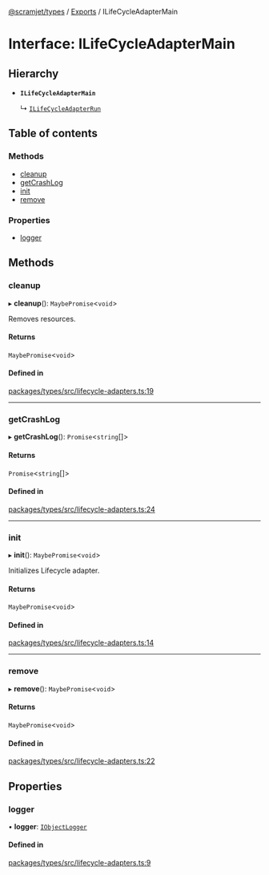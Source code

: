[@scramjet/types](../README.md) / [Exports](../modules.md) / ILifeCycleAdapterMain

# Interface: ILifeCycleAdapterMain

## Hierarchy

- **`ILifeCycleAdapterMain`**

  ↳ [`ILifeCycleAdapterRun`](ILifeCycleAdapterRun.md)

## Table of contents

### Methods

- [cleanup](ILifeCycleAdapterMain.md#cleanup)
- [getCrashLog](ILifeCycleAdapterMain.md#getcrashlog)
- [init](ILifeCycleAdapterMain.md#init)
- [remove](ILifeCycleAdapterMain.md#remove)

### Properties

- [logger](ILifeCycleAdapterMain.md#logger)

## Methods

### cleanup

▸ **cleanup**(): `MaybePromise`<`void`\>

Removes resources.

#### Returns

`MaybePromise`<`void`\>

#### Defined in

[packages/types/src/lifecycle-adapters.ts:19](https://github.com/scramjetorg/transform-hub/blob/HEAD/packages/types/src/lifecycle-adapters.ts#L19)

___

### getCrashLog

▸ **getCrashLog**(): `Promise`<`string`[]\>

#### Returns

`Promise`<`string`[]\>

#### Defined in

[packages/types/src/lifecycle-adapters.ts:24](https://github.com/scramjetorg/transform-hub/blob/HEAD/packages/types/src/lifecycle-adapters.ts#L24)

___

### init

▸ **init**(): `MaybePromise`<`void`\>

Initializes Lifecycle adapter.

#### Returns

`MaybePromise`<`void`\>

#### Defined in

[packages/types/src/lifecycle-adapters.ts:14](https://github.com/scramjetorg/transform-hub/blob/HEAD/packages/types/src/lifecycle-adapters.ts#L14)

___

### remove

▸ **remove**(): `MaybePromise`<`void`\>

#### Returns

`MaybePromise`<`void`\>

#### Defined in

[packages/types/src/lifecycle-adapters.ts:22](https://github.com/scramjetorg/transform-hub/blob/HEAD/packages/types/src/lifecycle-adapters.ts#L22)

## Properties

### logger

• **logger**: [`IObjectLogger`](IObjectLogger.md)

#### Defined in

[packages/types/src/lifecycle-adapters.ts:9](https://github.com/scramjetorg/transform-hub/blob/HEAD/packages/types/src/lifecycle-adapters.ts#L9)
